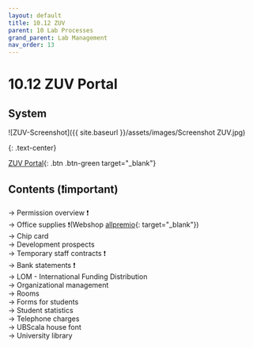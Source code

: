 ```yaml
---
layout: default
title: 10.12 ZUV
parent: 10 Lab Processes
grand_parent: Lab Management
nav_order: 13
---
```


# 10.12 ZUV Portal

## System

![ZUV-Screenshot]({{ site.baseurl }}/assets/images/Screenshot ZUV.jpg)

{: .text-center}

[ZUV Portal](https://zuvportal.uni-bamberg.de/){: .btn .btn-green target="_blank"}

## Contents (❗important)

→ Permission overview ❗  
→ Office supplies ❗(Webshop [allpremio](https://allpremio.privatepilot.de/allpremio/uni-bamberg/){: target="_blank"})  
→ Chip card  
→ Development prospects  
→ Temporary staff contracts ❗  
→ Bank statements ❗  
→ LOM - International Funding Distribution  
→ Organizational management  
→ Rooms  
→ Forms for students  
→ Student statistics  
→ Telephone charges  
→ UBScala house font  
→ University library  
